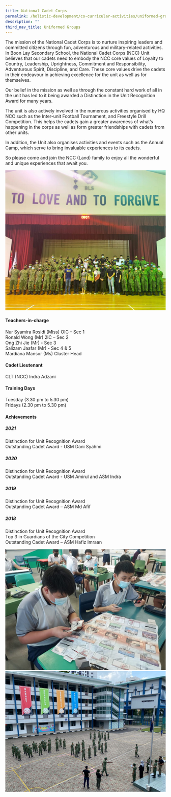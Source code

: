 ```yaml
---
title: National Cadet Corps
permalink: /holistic-development/co-curricular-activities/uniformed-groups/ncc/
description: ""
third_nav_title: Uniformed Groups
---
```

The mission of the National Cadet Corps is to nurture inspiring leaders and committed citizens through fun, adventurous and military-related activities. In Boon Lay Secondary School, the National Cadet Corps (NCC) Unit believes that our cadets need to embody the NCC core values of Loyalty to Country, Leadership, Uprightness, Commitment and Responsibility, Adventurous Spirit, Discipline, and Care. These core values drive the cadets in their endeavour in achieving excellence for the unit as well as for themselves.

Our belief in the mission as well as through the constant hard work of all in the unit has led to it being awarded a Distinction in the Unit Recognition Award for many years.

The unit is also actively involved in the numerous activities organised by HQ NCC such as the Inter-unit Football Tournament, and Freestyle Drill Competition. This helps the cadets gain a greater awareness of what’s happening in the corps as well as form greater friendships with cadets from other units.

In addition, the Unit also organises activities and events such as the Annual Camp, which serve to bring invaluable experiences to its cadets.

So please come and join the NCC (Land) family to enjoy all the wonderful and unique experiences that await you.

![](/images/NCC4-1024x890.jpg)

#### Teachers-in-charge
Nur Syamira Rosidi (Miss) OIC – Sec 1 <br>
Ronald Wong (Mr) 2IC – Sec 2 <br>
Ong Zhi Jie (Mr) - Sec 3 <br>
Salizam Jaafar (Mr) - Sec 4 & 5 <br>
Mardiana Mansor (Ms) Cluster Head <br>

#### Cadet Lieutenant
CLT (NCC) Indra Adzani <br>

#### Training Days
Tuesday (3.30 pm to 5.30 pm) <br>
Fridays (2.30 pm to 5.30 pm) <br>

#### Achievements
##### 2021
Distinction for Unit Recognition Award <br>
Outstanding Cadet Award - USM Dani Syahmi <br>

##### 2020
Distinction for Unit Recognition Award <br>
Outstanding Cadet Award - USM Amirul and ASM Indra <br>

##### 2019
Distinction for Unit Recognition Award <br>
Outstanding Cadet Award – ASM Md Afif <br>

##### 2018
Distinction for Unit Recognition Award <br>
Top 3 in Guardians of the City Competition <br>
Outstanding Cadet Award – ASM Hafiz Imraan <br>

![](/images/NCC3-1024x768.jpg)
![](/images/NCC1-1024x768.jpg)